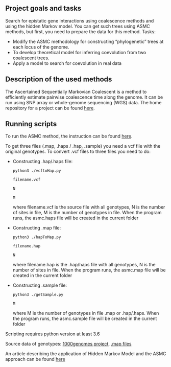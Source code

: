 
Project goals and tasks
---
Search for epistatic gene interactions using coalescence methods and using the hidden Markov model. You can get such trees using ASMC methods, but first, you need to prepare the data for this method.
Tasks:
*  Modify the ASMC methodology for constructing “phylogenetic” trees at each locus of the genome.
*  To develop theoretical model for inferring coevolution from two coalescent trees.
*  Apply a model to search for coevolution in real data


Description of the used methods
---
The Ascertained Sequentially Markovian Coalescent is a method to efficiently estimate pairwise coalescence time along the genome. It can be run using SNP array or whole-genome sequencing (WGS) data.
The home repository for a project can be found [here](https://github.com/pierpal/ASMC).

Running scripts
---
To run the ASMC method, the instruction can be found [here](https://www.palamaralab.org/software/ASMC).

To get three files (.map, .haps / .hap, .sample) you need a vcf file with the original genotypes. To convert .vcf files to three files you need to do:

* Constructing .hap/.haps file:

  `python3 ./vcftoHap.py`

  `filename.vcf`
  
  `N`
  
  `M`
      
  where filename.vcf is the source file with all genotypes, N is the number of sites in file, M is the number of genotypes in file. When the program runs, the asmc.haps file will be created in the current folder
      
*  Constructing .map file:

   `python3 ./hapToMap.py`

   `filename.hap`
   
   `N`
      
   where filename.hap is the .hap/haps file with all genotypes, N is the number of sites in file. When the program runs, the asmc.map file will be created in the current folder
      
*  Constructing .sample file:

   `python3 ./getSample.py`

   `M`
      
   where M is the number of genotypes in file .map or .hap/.haps. When the program runs, the asmc.sample file will be created in the current folder
 

Scripting requires python version at least 3.6

Source data of genotypes: [1000genomes project](https://www.internationalgenome.org/data#download),  [.map files](https://github.com/joepickrell/1000-genomes-genetic-maps)

An article describing the application of Hidden Markov Model and the ASMC approach can be found [here](https://www.nature.com/articles/s41588-018-0177-x)

